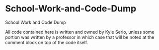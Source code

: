 # School-Work-and-Code-Dump
School Work and Code Dump

All code contained here is written and owned by Kyle Serio, unless some portion was written by a professor in which case that will be noted at the comment block on top of the code itself.
